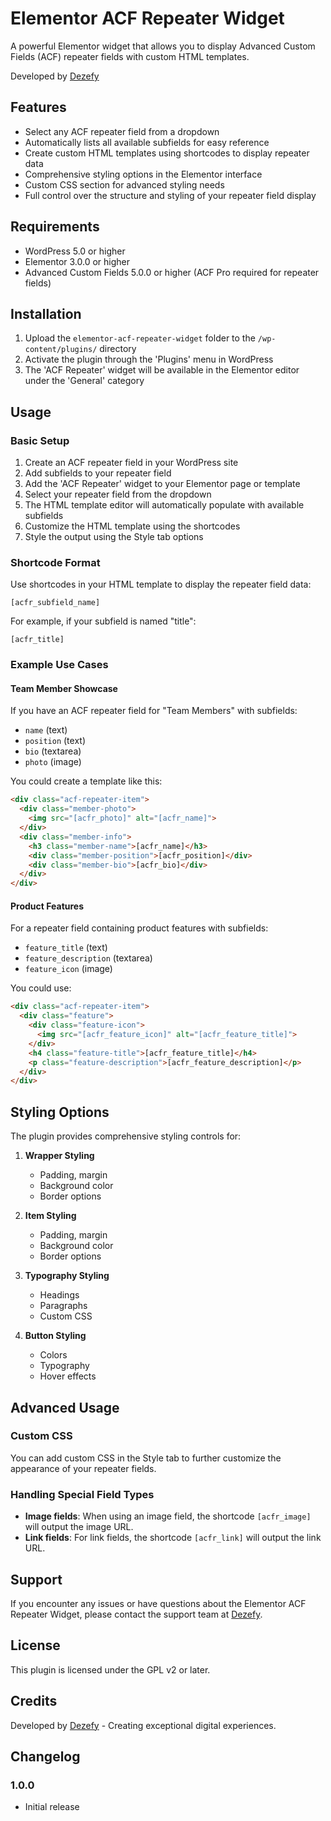 # Elementor ACF Repeater Widget

A powerful Elementor widget that allows you to display Advanced Custom Fields (ACF) repeater fields with custom HTML templates.

Developed by [Dezefy](https://dezefy.com)

## Features

- Select any ACF repeater field from a dropdown
- Automatically lists all available subfields for easy reference
- Create custom HTML templates using shortcodes to display repeater data
- Comprehensive styling options in the Elementor interface
- Custom CSS section for advanced styling needs
- Full control over the structure and styling of your repeater field display

## Requirements

- WordPress 5.0 or higher
- Elementor 3.0.0 or higher
- Advanced Custom Fields 5.0.0 or higher (ACF Pro required for repeater fields)

## Installation

1. Upload the `elementor-acf-repeater-widget` folder to the `/wp-content/plugins/` directory
2. Activate the plugin through the 'Plugins' menu in WordPress
3. The 'ACF Repeater' widget will be available in the Elementor editor under the 'General' category

## Usage

### Basic Setup

1. Create an ACF repeater field in your WordPress site
2. Add subfields to your repeater field
3. Add the 'ACF Repeater' widget to your Elementor page or template
4. Select your repeater field from the dropdown
5. The HTML template editor will automatically populate with available subfields
6. Customize the HTML template using the shortcodes
7. Style the output using the Style tab options

### Shortcode Format

Use shortcodes in your HTML template to display the repeater field data:

```
[acfr_subfield_name]
```

For example, if your subfield is named "title":

```
[acfr_title]
```

### Example Use Cases

#### Team Member Showcase

If you have an ACF repeater field for "Team Members" with subfields:
- `name` (text)
- `position` (text)
- `bio` (textarea)
- `photo` (image)

You could create a template like this:

```html
<div class="acf-repeater-item">
  <div class="member-photo">
    <img src="[acfr_photo]" alt="[acfr_name]">
  </div>
  <div class="member-info">
    <h3 class="member-name">[acfr_name]</h3>
    <div class="member-position">[acfr_position]</div>
    <div class="member-bio">[acfr_bio]</div>
  </div>
</div>
```

#### Product Features

For a repeater field containing product features with subfields:
- `feature_title` (text)
- `feature_description` (textarea)
- `feature_icon` (image)

You could use:

```html
<div class="acf-repeater-item">
  <div class="feature">
    <div class="feature-icon">
      <img src="[acfr_feature_icon]" alt="[acfr_feature_title]">
    </div>
    <h4 class="feature-title">[acfr_feature_title]</h4>
    <p class="feature-description">[acfr_feature_description]</p>
  </div>
</div>
```

## Styling Options

The plugin provides comprehensive styling controls for:

1. **Wrapper Styling**
   - Padding, margin
   - Background color
   - Border options

2. **Item Styling**
   - Padding, margin
   - Background color
   - Border options

3. **Typography Styling**
   - Headings
   - Paragraphs
   - Custom CSS

4. **Button Styling**
   - Colors
   - Typography
   - Hover effects

## Advanced Usage

### Custom CSS

You can add custom CSS in the Style tab to further customize the appearance of your repeater fields.

### Handling Special Field Types

- **Image fields**: When using an image field, the shortcode `[acfr_image]` will output the image URL.
- **Link fields**: For link fields, the shortcode `[acfr_link]` will output the link URL.

## Support

If you encounter any issues or have questions about the Elementor ACF Repeater Widget, please contact the support team at [Dezefy](https://dezefy.com/contact).

## License

This plugin is licensed under the GPL v2 or later.

## Credits

Developed by [Dezefy](https://dezefy.com) - Creating exceptional digital experiences.

## Changelog

### 1.0.0
- Initial release